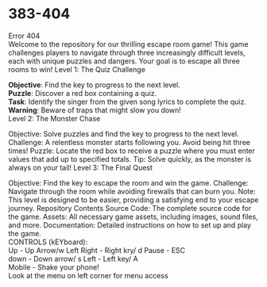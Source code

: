 # 383-404 </br>
Error 404</br>
Welcome to the repository for our thrilling escape room game! This game challenges players to navigate through three increasingly difficult levels, each with unique puzzles and dangers. Your goal is to escape all three rooms to win!
Level 1: The Quiz Challenge

**Objective**: Find the key to progress to the next level. <br>
**Puzzle**: Discover a red box containing a quiz. <br>
**Task**: Identify the singer from the given song lyrics to complete the quiz. <br>
**Warning**: Beware of traps that might slow you down!<br>
Level 2: The Monster Chase

Objective: Solve puzzles and find the key to progress to the next level.
Challenge: A relentless monster starts following you. Avoid being hit three times!
Puzzle: Locate the red box to receive a puzzle where you must enter values that add up to specified totals.
Tip: Solve quickly, as the monster is always on your tail!
Level 3: The Final Quest

Objective: Find the key to escape the room and win the game.
Challenge: Navigate through the room while avoiding firewalls that can burn you.
Note: This level is designed to be easier, providing a satisfying end to your escape journey.
Repository Contents
Source Code: The complete source code for the game.
Assets: All necessary game assets, including images, sound files, and more.
Documentation: Detailed instructions on how to set up and play the game. <br>
CONTROLS (kEYboard): <br>
Up - Up Arrow/w Left Right - Right kry/ d Pause - ESC <br>
down - Down arrow/ s Left - Left key/ A <br>
Mobile - Shake your phone! <br>
Look at the menu on left corner for menu access
